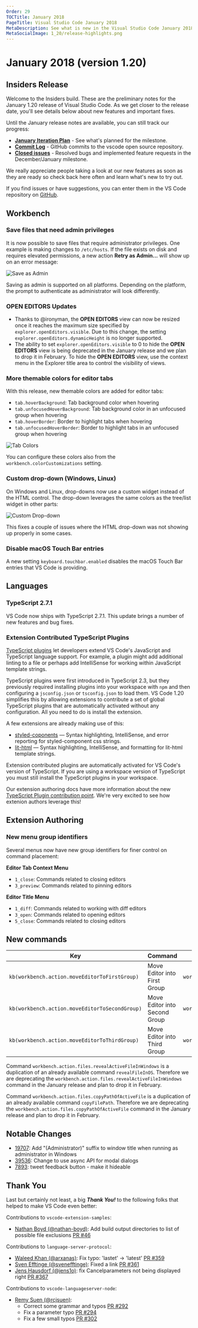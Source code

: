 ```yaml
---
Order: 29
TOCTitle: January 2018
PageTitle: Visual Studio Code January 2018
MetaDescription: See what is new in the Visual Studio Code January 2018 Release (1.20)
MetaSocialImage: 1_20/release-highlights.png
---
```

# January 2018 (version 1.20)

## Insiders Release

Welcome to the Insiders build. These are the preliminary notes for the January 1.20 release of Visual Studio Code. As we get closer to the release date, you'll see details below about new features and important fixes.

Until the January release notes are available, you can still track our progress:

* **[January Iteration Plan](https://github.com/Microsoft/vscode/issues/41061)** - See what's planned for the milestone.
* **[Commit Log](https://github.com/Microsoft/vscode/commits/master)** - GitHub commits to the vscode open source repository.
* **[Closed issues](https://github.com/Microsoft/vscode/milestone/58?closed=1)** - Resolved bugs and implemented feature requests in the December/January milestone.

We really appreciate people taking a look at our new features as soon as they are ready so check back here often and learn what's new to try out.

If you find issues or have suggestions, you can enter them in the VS Code repository on [GitHub](https://github.com/Microsoft/vscode/issues).

## Workbench

### Save files that need admin privileges

It is now possible to save files that require administrator privileges. One example is making changes to `/etc/hosts`. If the file exists on disk and requires elevated permissions, a new action **Retry as Admin...** will show up on an error message:

![Save as Admin](images/1_20/save_admin.gif)

Saving as admin is supported on all platforms. Depending on the platform, the prompt to authenticate as administrator will look differently.

### OPEN EDITORS Updates

* Thanks to @ironyman, the **OPEN EDITORS** view can now be resized once it reaches the maximum size specified by `explorer.openEditors.visible`. Due to this change, the setting `explorer.openEditors.dynamicHeight` is no longer supported.
* The ability to set `explorer.openEditors.visible` to 0 to hide the **OPEN EDITORS** view is being deprecated in the January release and we plan to drop it in February. To hide the **OPEN EDITORS** view, use the context menu in the Explorer title area to control the visibility of views.

### More themable colors for editor tabs

With this release, new themable colors are added for editor tabs:

* `tab.hoverBackground`: Tab background color when hovering
* `tab.unfocusedHoverBackground`: Tab background color in an unfocused group when hovering
* `tab.hoverBorder`: Border to highlight tabs when hovering
* `tab.unfocusedHoverBorder`: Border to highlight tabs in an unfocused group when hovering

![Tab Colors](images/1_20/tab_hover.gif)

You can configure these colors also from the `workbench.colorCustomizations` setting.

### Custom drop-down (Windows, Linux)

On Windows and Linux, drop-downs now use a custom widget instead of the HTML control. The drop-down leverages the same colors as the tree/list widget in other parts:

![Custom Drop-down](images/1_20/dropdown.png)

This fixes a couple of issues where the HTML drop-down was not showing up properly in some cases.

### Disable macOS Touch Bar entries

A new setting `keyboard.touchbar.enabled` disables the macOS Touch Bar entries that VS Code is providing.

## Languages

### TypeScript 2.7.1
VS Code now ships with TypeScript 2.7.1. This update brings a number of new features and bug fixes.

### Extension Contributed TypeScript Plugins
[TypeScript plugins](https://github.com/Microsoft/TypeScript/wiki/Writing-a-Language-Service-Plugin) let developers extend VS Code's JavaScript and TypeScript language support. For example, a plugin might add additional linting to a file or perhaps add IntelliSense for working within JavaScript template strings.

TypeScript plugins were first introduced in TypeScript 2.3, but they previously required installing plugins into your workspace with `npm` and then configuring a `jsconfig.json` or `tsconfig.json` to load them. VS Code 1.20 simplifies this by allowing extensions to contribute a set of global TypeScript plugins that are automatically activated without any configuration. All you need to do is install the extension.

A few extensions are already making use of this:

* [styled-coponents](https://marketplace.visualstudio.com/items?itemName=jpoissonnier.vscode-styled-components) — Syntax highlighting, IntelliSense, and error reporting for styled-component css strings.
* [lit-html](https://marketplace.visualstudio.com/items?itemName=bierner.lit-html) — Syntax highlighting, IntelliSense, and formatting for lit-html template strings.

Extension contributed plugins are automatically activated for VS Code's version of TypeScript. If you are using a workspace version of TypeScript you must still install the TypeScript plugins in your workspace.

Our extension authoring docs have more information about the new [TypeScript Plugin contribution point](/docs/extensionAPI/extension-points.md#contributestypescriptserverplugins). We're very excited to see how extenion authors leverage this!


## Extension Authoring

### New menu group identifiers

Several menus now have new group identifiers for finer control on command placement:

**Editor Tab Context Menu**

* `1_close`: Commands related to closing editors
* `3_preview`: Commands related to pinning editors

**Editor Title Menu**

* `1_diff`: Commands related to working with diff editors
* `3_open`: Commands related to opening editors
* `5_close`: Commands related to closing editors

## New commands

Key|Command|Command id
---|-------|----------
`kb(workbench.action.moveEditorToFirstGroup)`|Move Editor into First Group|`workbench.action.moveEditorToFirstGroup`
`kb(workbench.action.moveEditorToSecondGroup)`|Move Editor into Second Group|`workbench.action.moveEditorToSecondGroup`
`kb(workbench.action.moveEditorToThirdGroup)`|Move Editor into Third Group|`workbench.action.moveEditorToThirdGroup`

Command `workbench.action.files.revealActiveFileInWindows` is a duplication of an already available command `revealFileInOS`. Therefore we are deprecating the `workbench.action.files.revealActiveFileInWindows` command in the January release and plan to drop it in February.

Command `workbench.action.files.copyPathOfActiveFile` is a duplication of an already available command `copyFilePath`. Therefore we are deprecating the `workbench.action.files.copyPathOfActiveFile` command in the January release and plan to drop it in February.

## Notable Changes

* [19707](https://github.com/Microsoft/vscode/issues/19707): Add "(Administrator)" suffix to window title when running as administrator in Windows
* [39536](https://github.com/Microsoft/vscode/issues/39536): Change to use async API for modal dialogs
* [7893](https://github.com/Microsoft/vscode/issues/7893): tweet feedback button - make it hideable

## Thank You

Last but certainly not least, a big *__Thank You!__* to the following folks that helped to make VS Code even better:

Contributions to `vscode-extension-samples`:

* [Nathan Boyd (@nathan-boyd)](https://github.com/nathan-boyd): Add build output directories to list of possible file exclusions [PR #46](https://github.com/Microsoft/vscode-extension-samples/pull/46)

Contributions to `language-server-protocol`:

* [Waleed Khan (@arxanas)](https://github.com/arxanas): Fix typo: 'lastet' -> 'latest' [PR #359](https://github.com/Microsoft/language-server-protocol/pull/359)
* [Sven Efftinge (@svenefftinge)](https://github.com/svenefftinge): Fixed a link [PR #361](https://github.com/Microsoft/language-server-protocol/pull/361)
* [Jens Hausdorf (@jens1o)](https://github.com/jens1o): fix Cancelparameters not being displayed right [PR #367](https://github.com/Microsoft/language-server-protocol/pull/367)

Contributions to `vscode-languageserver-node`:

* [Remy Suen (@rcjsuen)](https://github.com/rcjsuen):
  * Correct some grammar and typos [PR #292](https://github.com/Microsoft/vscode-languageserver-node/pull/292)
  * Fix a parameter typo [PR #294](https://github.com/Microsoft/vscode-languageserver-node/pull/294)
  * Fix a few small typos [PR #302](https://github.com/Microsoft/vscode-languageserver-node/pull/302)

<!-- In-product release notes styles.  Do not modify without also modifying regex in gulpfile.common.js -->
<a id="scroll-to-top" role="button" aria-label="scroll to top" href="#"><span class="icon"></span></a>
<link rel="stylesheet" type="text/css" href="css/inproduct_releasenotes.css"/>
